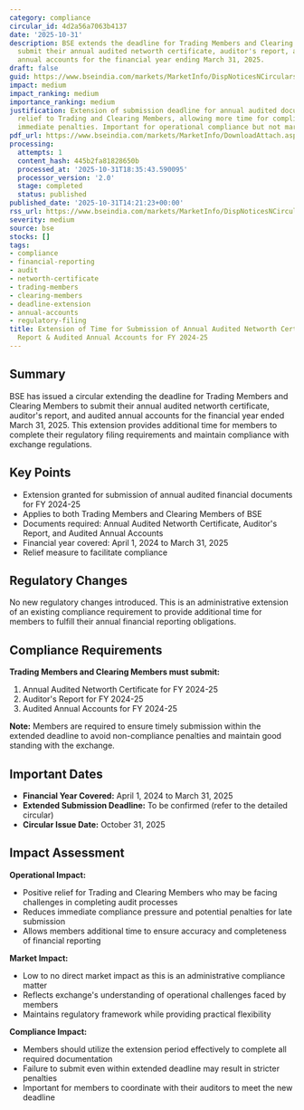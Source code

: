 ```yaml
---
category: compliance
circular_id: 4d2a56a7063b4137
date: '2025-10-31'
description: BSE extends the deadline for Trading Members and Clearing Members to
  submit their annual audited networth certificate, auditor's report, and audited
  annual accounts for the financial year ending March 31, 2025.
draft: false
guid: https://www.bseindia.com/markets/MarketInfo/DispNoticesNCirculars.aspx?Noticeid={2413EFA9-E89E-4B7D-A30B-D8D5ADB15C7A}&noticeno=20251031-60&dt=10/31/2025&icount=60&totcount=66&flag=0
impact: medium
impact_ranking: medium
importance_ranking: medium
justification: Extension of submission deadline for annual audited documents provides
  relief to Trading and Clearing Members, allowing more time for compliance without
  immediate penalties. Important for operational compliance but not market-moving.
pdf_url: https://www.bseindia.com/markets/MarketInfo/DownloadAttach.aspx?id=20251031-60&attachedId=ead40065-98b5-44af-8908-1a61fe67ed86
processing:
  attempts: 1
  content_hash: 445b2fa81828650b
  processed_at: '2025-10-31T18:35:43.590095'
  processor_version: '2.0'
  stage: completed
  status: published
published_date: '2025-10-31T14:21:23+00:00'
rss_url: https://www.bseindia.com/markets/MarketInfo/DispNoticesNCirculars.aspx?Noticeid={2413EFA9-E89E-4B7D-A30B-D8D5ADB15C7A}&noticeno=20251031-60&dt=10/31/2025&icount=60&totcount=66&flag=0
severity: medium
source: bse
stocks: []
tags:
- compliance
- financial-reporting
- audit
- networth-certificate
- trading-members
- clearing-members
- deadline-extension
- annual-accounts
- regulatory-filing
title: Extension of Time for Submission of Annual Audited Networth Certificate, Auditor's
  Report & Audited Annual Accounts for FY 2024-25
---
```


## Summary

BSE has issued a circular extending the deadline for Trading Members and Clearing Members to submit their annual audited networth certificate, auditor's report, and audited annual accounts for the financial year ended March 31, 2025. This extension provides additional time for members to complete their regulatory filing requirements and maintain compliance with exchange regulations.

## Key Points

- Extension granted for submission of annual audited financial documents for FY 2024-25
- Applies to both Trading Members and Clearing Members of BSE
- Documents required: Annual Audited Networth Certificate, Auditor's Report, and Audited Annual Accounts
- Financial year covered: April 1, 2024 to March 31, 2025
- Relief measure to facilitate compliance

## Regulatory Changes

No new regulatory changes introduced. This is an administrative extension of an existing compliance requirement to provide additional time for members to fulfill their annual financial reporting obligations.

## Compliance Requirements

**Trading Members and Clearing Members must submit:**

1. Annual Audited Networth Certificate for FY 2024-25
2. Auditor's Report for FY 2024-25
3. Audited Annual Accounts for FY 2024-25

**Note:** Members are required to ensure timely submission within the extended deadline to avoid non-compliance penalties and maintain good standing with the exchange.

## Important Dates

- **Financial Year Covered:** April 1, 2024 to March 31, 2025
- **Extended Submission Deadline:** To be confirmed (refer to the detailed circular)
- **Circular Issue Date:** October 31, 2025

## Impact Assessment

**Operational Impact:**
- Positive relief for Trading and Clearing Members who may be facing challenges in completing audit processes
- Reduces immediate compliance pressure and potential penalties for late submission
- Allows members additional time to ensure accuracy and completeness of financial reporting

**Market Impact:**
- Low to no direct market impact as this is an administrative compliance matter
- Reflects exchange's understanding of operational challenges faced by members
- Maintains regulatory framework while providing practical flexibility

**Compliance Impact:**
- Members should utilize the extension period effectively to complete all required documentation
- Failure to submit even within extended deadline may result in stricter penalties
- Important for members to coordinate with their auditors to meet the new deadline